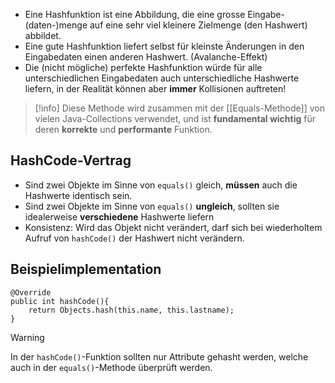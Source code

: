 - Eine Hashfunktion ist eine Abbildung, die eine grosse Eingabe- (daten-)menge auf eine sehr viel kleinere Zielmenge (den Hashwert) abbildet. 
- Eine gute Hashfunktion liefert selbst für kleinste Änderungen in den Eingabedaten einen anderen Hashwert. (Avalanche-Effekt)
- Die (nicht mögliche) perfekte Hashfunktion würde für alle unterschiedlichen Eingabedaten auch unterschiedliche Hashwerte liefern, in der Realität können aber **immer** Kollisionen auftreten!

>[!info]
>Diese Methode wird zusammen mit der [[Equals-Methode]] von vielen Java-Collections verwendet, und ist **fundamental wichtig** für deren **korrekte** und **performante** Funktion.

## HashCode-Vertrag
- Sind zwei Objekte im Sinne von `equals()` gleich, **müssen** auch die Hashwerte identisch sein.
- Sind zwei Objekte im Sinne von `equals()` **ungleich**, sollten sie idealerweise **verschiedene** Hashwerte liefern
- Konsistenz: Wird das Objekt nicht verändert, darf sich bei wiederholtem Aufruf von `hashCode()` der Hashwert nicht verändern.
## Beispielimplementation
```
@Override
public int hashCode(){
	return Objects.hash(this.name, this.lastname);
}
```
>[!warning]
>In der `hashCode()`-Funktion sollten nur Attribute gehasht werden, welche auch in der `equals()`-Methode überprüft werden.

